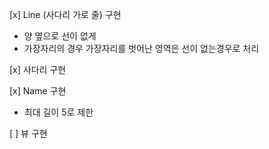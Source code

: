 [x] Line (사다리 가로 줄) 구현
- 양 옆으로 선이 없게
- 가장자리의 경우 가장자리를 벗어난 영역은 선이 없는경우로 처리

[x] 사다리 구현

[x] Name 구현
- 최대 길이 5로 제한

[ ] 뷰 구현
